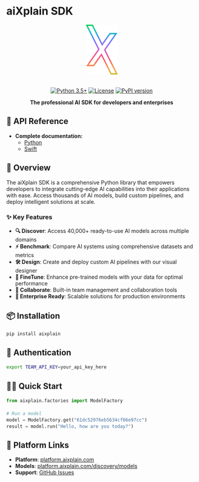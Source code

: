 # aiXplain SDK

<div align="center">
  <img src="assets/aixplain-brandmark-line.png" alt="aiXplain logo" title="aiXplain" height="132" width="85"/>
  <br>
  <br>
  
  [![Python 3.5+](https://img.shields.io/badge/python-3.5+-blue.svg)](https://www.python.org/downloads/)
  [![License](https://img.shields.io/badge/License-Apache%202.0-blue.svg)](http://www.apache.org/licenses/LICENSE-2.0)
  [![PyPI version](https://badge.fury.io/py/aiXplain.svg)](https://badge.fury.io/py/aiXplain)
  
  **The professional AI SDK for developers and enterprises**
</div>

## 📖 API Reference

- **Complete documentation:**
  - [Python](https://docs.aixplain.com/api-reference/python/)
  - [Swift](https://docs.aixplain.com/api-reference/swift/)


## 🚀 Overview

The aiXplain SDK is a comprehensive Python library that empowers developers to integrate cutting-edge AI capabilities into their applications with ease. Access thousands of AI models, build custom pipelines, and deploy intelligent solutions at scale.

### ✨ Key Features

- **🔍 Discover**: Access 40,000+ ready-to-use AI models across multiple domains
- **⚡ Benchmark**: Compare AI systems using comprehensive datasets and metrics
- **🛠️ Design**: Create and deploy custom AI pipelines with our visual designer
- **🎯 FineTune**: Enhance pre-trained models with your data for optimal performance
- **👥 Collaborate**: Built-in team management and collaboration tools
- **🏢 Enterprise Ready**: Scalable solutions for production environments


## 📦 Installation
```bash
pip install aixplain
```

## 🔑 Authentication
```bash
export TEAM_API_KEY=your_api_key_here
```

## 🏃‍♂️ Quick Start
```python
from aixplain.factories import ModelFactory

# Run a model
model = ModelFactory.get("61dc52976eb5634cf06e97cc")
result = model.run("Hello, how are you today?")
```

## 🔗 Platform Links
- **Platform**: [platform.aixplain.com](https://platform.aixplain.com)
- **Models**: [platform.aixplain.com/discovery/models](https://platform.aixplain.com/discovery/models)
- **Support**: [GitHub Issues](https://github.com/aixplain/aiXplain/issues)
